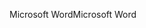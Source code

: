<span data-ttu-id="37fcb-101">Microsoft Word</span><span class="sxs-lookup"><span data-stu-id="37fcb-101">Microsoft Word</span></span>